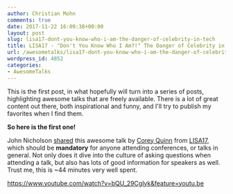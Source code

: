```yaml
---
author: Christian Mohn
comments: true
date: 2017-11-22 16:09:38+00:00
layout: post
slug: lisa17-dont-you-know-who-i-am-the-danger-of-celebrity-in-tech
title: LISA17 - "Don't You Know Who I Am?!" The Danger of Celebrity in Tech
url: /awesometalks/lisa17-dont-you-know-who-i-am-the-danger-of-celebrity-in-tech/
wordpress_id: 4852
categories:
- AwesomeTalks
---
```


This is the first post, in what hopefully will turn into a series of posts, highlighting awesome talks that are freely available. There is a lot of great content out there, both inspirational and funny, and I'll try to publish my favorites when I find them.

**So here is the first one!**

<!--more-->


John Nicholson [shared](https://twitter.com/lost_signal/status/933291400996700160) this awesome talk by [Corey Quinn](https://twitter.com/@QuinnyPig) from [LISA17](https://www.usenix.org/conference/lisa17), which should be **mandatory** for anyone attending conferences, or talks in general. Not only does it dive into the culture of asking questions when attending a talk, but also has lots of good information for speakers as well. Trust me, this is ~44 minutes very well spent.

https://www.youtube.com/watch?v=bQU_29Cglyk&feature=youtu.be
